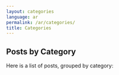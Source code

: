 ```yaml
---
layout: categories
language: ar
permalink: /ar/categories/
title: Categories
---
```

## Posts by Category
Here is a list of posts, grouped by category:
